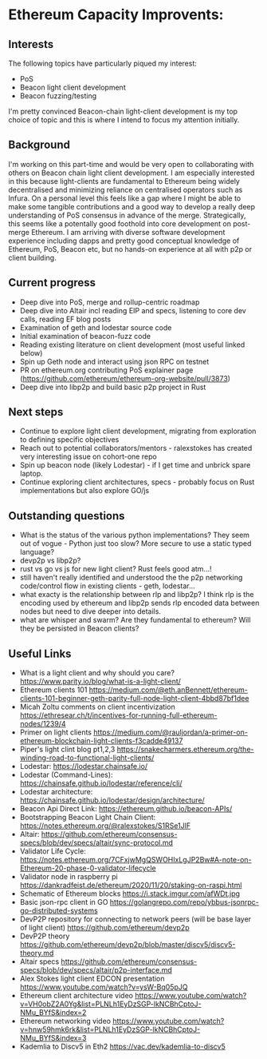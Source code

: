 # Ethereum Capacity Improvents:

## Interests

The following topics have particularly piqued my interest:
- PoS
- Beacon light client development
- Beacon fuzzing/testing

I'm pretty convinced Beacon-chain light-client development is my top choice of topic and this is where I intend to focus my attention initially.
  
## Background

I'm working on this part-time and would be very open to collaborating with others on Beacon chain light client development. I am especially interested in this because light-clients are fundamental to Ethereum being widely decentralised and minimizing reliance on centralised operators such as Infura. On a personal level this feels like a gap where I might be able to make some tangible contributions and a good way to develop a really deep understanding of PoS consensus in advance of the merge. Strategically, this seems like a potentally good foothold into core development on post-merge Ethereum. I am arriving with diverse software development experience including dapps and pretty good conceptual knowledge of Ethereum, PoS, Beacon etc, but no hands-on experience at all with p2p or client building.

## Current progress

- Deep dive into PoS, merge and rollup-centric roadmap
- Deep dive into Altair incl reading EIP and specs, listening to core dev calls, reading EF blog posts
- Examination of geth and lodestar source code
- Initial examination of beacon-fuzz code
- Reading existing literature on client development (most useful linked below)
- Spin up Geth node and interact using json RPC on testnet
- PR on ethereum.org contributing PoS explainer page (https://github.com/ethereum/ethereum-org-website/pull/3873)
- Deep dive into libp2p and build basic p2p project in Rust

## Next steps

- Continue to explore light client development, migrating from exploration to defining specific objectives
- Reach out to potential collaborators/mentors - ralexstokes has created very interesting issue on cohort-one repo
- Spin up beacon node (likely Lodestar) - if I get time and unbrick spare laptop.
- Continue exploring client architectures, specs - probably focus on Rust implementations but also explore GO/js
  
## Outstanding questions

- What is the status of the various python implementations? They seem out of vogue - Python just too slow? More secure to use a static typed language?
- devp2p vs libp2p?
- rust vs go vs js for new light client? Rust feels good atm...!
- still haven't really identified and understood the the p2p networking code/control flow in existing clients - geth, lodestar...
- what exacty is the relationship between rlp and libp2p? I think rlp is the encoding used by ethereum and libp2p sends rlp encoded data between nodes but need to dive deeper into details.
- what are whisper and swarm? Are they fundamental to ethereum? Will they be persisted in Beacon clients?

## Useful Links
- What is a light client and why should you care? https://www.parity.io/blog/what-is-a-light-client/
- Ethereum clients 101 https://medium.com/@eth.anBennett/ethereum-clients-101-beginner-geth-parity-full-node-light-client-4bbd87bf1dee
- Micah Zoltu comments on client incentivization https://ethresear.ch/t/incentives-for-running-full-ethereum-nodes/1239/4
- Primer on light clients https://medium.com/@rauljordan/a-primer-on-ethereum-blockchain-light-clients-f3cadde49137
- Piper's light clint blog pt1,2,3 https://snakecharmers.ethereum.org/the-winding-road-to-functional-light-clients/
- Lodestar: https://lodestar.chainsafe.io/
- Lodestar (Command-Lines): https://chainsafe.github.io/lodestar/reference/cli/
- Lodestar architecture: https://chainsafe.github.io/lodestar/design/architecture/
- Beacon Api Direct Link: https://ethereum.github.io/beacon-APIs/
- Bootstrapping Beacon Light Chain Client: https://notes.ethereum.org/@ralexstokes/S1RSe1JlF
- Altair: https://github.com/ethereum/consensus-specs/blob/dev/specs/altair/sync-protocol.md
- Validator Life Cycle: https://notes.ethereum.org/7CFxjwMgQSWOHIxLgJP2Bw#A-note-on-Ethereum-20-phase-0-validator-lifecycle
- Validator node in raspberry pi https://dankradfeist.de/ethereum/2020/11/20/staking-on-raspi.html
- Schematic of Ethereum blocks https://i.stack.imgur.com/afWDt.jpg
- Basic json-rpc client in GO https://golangrepo.com/repo/ybbus-jsonrpc-go-distributed-systems
- DevP2P repository for connecting to network peers (will be base layer of light client) https://github.com/ethereum/devp2p
- DevP2P theory https://github.com/ethereum/devp2p/blob/master/discv5/discv5-theory.md
- Altair specs https://github.com/ethereum/consensus-specs/blob/dev/specs/altair/p2p-interface.md
- Alex Stokes light client EDCON presentation https://www.youtube.com/watch?v=ysW-Bq05pJQ
- Ethereum client architecture video https://www.youtube.com/watch?v=VH0obZ2A0Yg&list=PLNLh1EyDzSGP-lkNCBhCptoJ-NMu_BYfS&index=2
- Ethereum networking video https://www.youtube.com/watch?v=hnw59hmk6rk&list=PLNLh1EyDzSGP-lkNCBhCptoJ-NMu_BYfS&index=3
- Kademlia to Discv5 in Eth2 https://vac.dev/kademlia-to-discv5